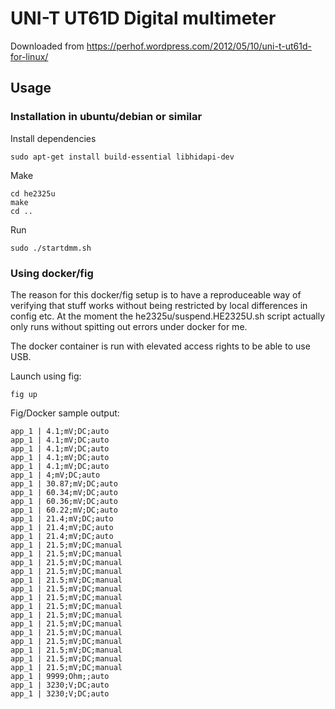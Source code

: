 # UNI-T UT61D Digital multimeter

Downloaded from https://perhof.wordpress.com/2012/05/10/uni-t-ut61d-for-linux/


## Usage

### Installation in ubuntu/debian or similar

Install dependencies

``` shell
sudo apt-get install build-essential libhidapi-dev
```

Make

``` shell
cd he2325u
make
cd ..
```

Run

``` shell
sudo ./startdmm.sh

```

### Using docker/fig

The reason for this docker/fig setup is to have a reproduceable way of
verifying that stuff works without being restricted by local differences in
config etc. At the moment the he2325u/suspend.HE2325U.sh script actually only
runs without spitting out errors under docker for me.

The docker container is run with elevated access rights to be able to use USB.

Launch using fig:

``` shell
fig up
```

Fig/Docker sample output:

```
app_1 | 4.1;mV;DC;auto
app_1 | 4.1;mV;DC;auto
app_1 | 4.1;mV;DC;auto
app_1 | 4.1;mV;DC;auto
app_1 | 4.1;mV;DC;auto
app_1 | 4;mV;DC;auto
app_1 | 30.87;mV;DC;auto
app_1 | 60.34;mV;DC;auto
app_1 | 60.36;mV;DC;auto
app_1 | 60.22;mV;DC;auto
app_1 | 21.4;mV;DC;auto
app_1 | 21.4;mV;DC;auto
app_1 | 21.4;mV;DC;auto
app_1 | 21.5;mV;DC;manual
app_1 | 21.5;mV;DC;manual
app_1 | 21.5;mV;DC;manual
app_1 | 21.5;mV;DC;manual
app_1 | 21.5;mV;DC;manual
app_1 | 21.5;mV;DC;manual
app_1 | 21.5;mV;DC;manual
app_1 | 21.5;mV;DC;manual
app_1 | 21.5;mV;DC;manual
app_1 | 21.5;mV;DC;manual
app_1 | 21.5;mV;DC;manual
app_1 | 21.5;mV;DC;manual
app_1 | 21.5;mV;DC;manual
app_1 | 21.5;mV;DC;manual
app_1 | 21.5;mV;DC;manual
app_1 | 9999;Ohm;;auto
app_1 | 3230;V;DC;auto
app_1 | 3230;V;DC;auto
```
